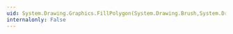 ```yaml
---
uid: System.Drawing.Graphics.FillPolygon(System.Drawing.Brush,System.Drawing.PointF[],System.Drawing.Drawing2D.FillMode)
internalonly: False
---
```

